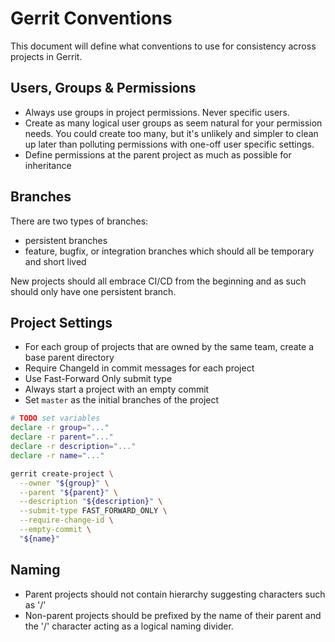 # Gerrit Conventions

This document will define what conventions to use for consistency across
projects in Gerrit.

## Users, Groups & Permissions

* Always use groups in project permissions. Never specific users.
* Create as many logical user groups as seem natural for your permission
  needs. You could create too many, but it's unlikely and simpler to clean
  up later than polluting permissions with one-off user specific settings.
* Define permissions at the parent project as much as possible for inheritance

## Branches

There are two types of branches:
* persistent branches
* feature, bugfix, or integration branches which should all be temporary and
  short lived

New projects should all embrace CI/CD from the beginning and as such should
only have one persistent branch.


## Project Settings

* For each group of projects that are owned by the same team, create a
  base parent directory
* Require ChangeId in commit messages for each project
* Use Fast-Forward Only submit type
* Always start a project with an empty commit
* Set `master` as the initial branches of the project

```bash
# TODO set variables
declare -r group="..."
declare -r parent="..."
declare -r description="..."
declare -r name="..."

gerrit create-project \
  --owner "${group}" \
  --parent "${parent}" \
  --description "${description}" \
  --submit-type FAST_FORWARD_ONLY \
  --require-change-id \
  --empty-commit \
  "${name}"
```

## Naming

* Parent projects should not contain hierarchy suggesting characters such as '/'
* Non-parent projects should be prefixed by the name of their parent and the '/'
  character acting as a logical naming divider.


